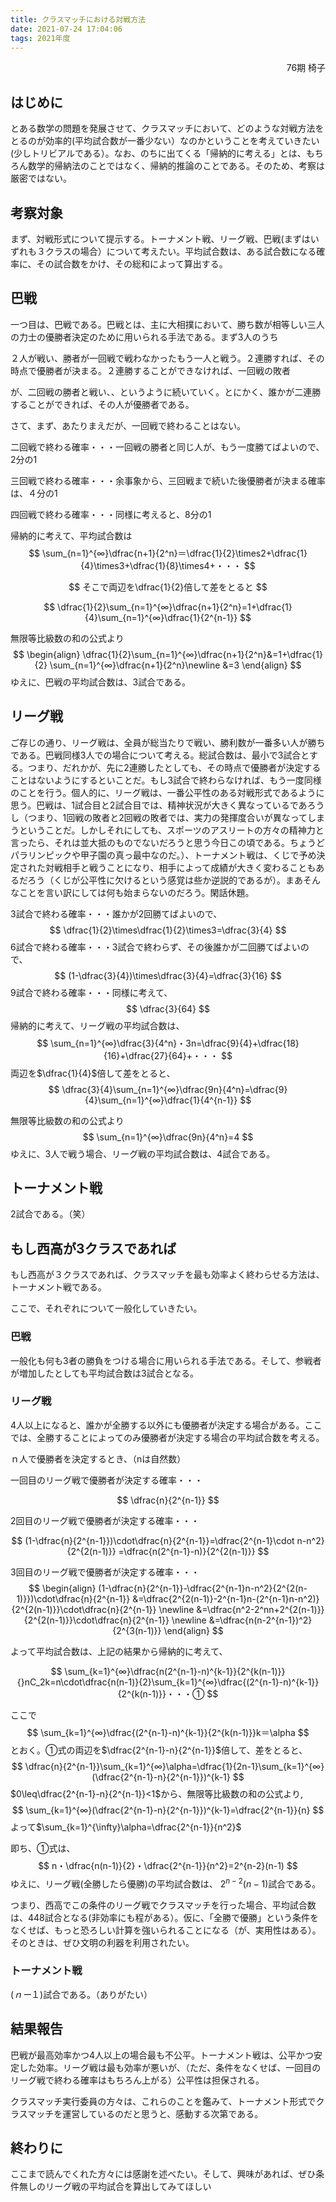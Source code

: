 ```yaml
---
title: クラスマッチにおける対戦方法
date: 2021-07-24 17:04:06
tags: 2021年度
---
```


<div style="text-align:right">76期  椅子 </div>

##   はじめに

とある数学の問題を発展させて、クラスマッチにおいて、どのような対戦方法をとるのが効率的(平均試合数が一番少ない）なのかということを考えていきたい(少しトリビアルである）。なお、のちに出てくる「帰納的に考える」とは、もちろん数学的帰納法のことではなく、帰納的推論のことである。そのため、考察は厳密ではない。

##  考察対象

まず、対戦形式について提示する。トーナメント戦、リーグ戦、巴戦(まずはいずれも３クラスの場合）について考えたい。平均試合数は、ある試合数になる確率に、その試合数をかけ、その総和によって算出する。

##  巴戦

一つ目は、巴戦である。巴戦とは、主に大相撲において、勝ち数が相等しい三人の力士の優勝者決定のために用いられる手法である。まず3人のうち

２人が戦い、勝者が一回戦で戦わなかったもう一人と戦う。２連勝すれば、その時点で優勝者が決まる。２連勝することができなければ、一回戦の敗者

が、二回戦の勝者と戦い、、というように続いていく。とにかく、誰かが二連勝することができれば、その人が優勝者である。



さて、まず、あたりまえだが、一回戦で終わることはない。

二回戦で終わる確率・・・一回戦の勝者と同じ人が、もう一度勝てばよいので、2分の1

三回戦で終わる確率・・・余事象から、三回戦まで続いた後優勝者が決まる確率は、４分の1

四回戦で終わる確率・・・同様に考えると、8分の1

帰納的に考えて、平均試合数は
$$
\sum_{n=1}^{∞}\dfrac{n+1}{2^n}＝\dfrac{1}{2}\times2+\dfrac{1}{4}\times3+\dfrac{1}{8}\times4+・・・
$$

$$
そこで両辺を\dfrac{1}{2}倍して差をとると
$$

$$
\dfrac{1}{2}\sum_{n=1}^{∞}\dfrac{n+1}{2^n}=1+\dfrac{1}{4}\sum_{n=1}^{∞}\dfrac{1}{2^{n-1}}
$$

無限等比級数の和の公式より
$$
\begin{align}
\dfrac{1}{2}\sum_{n=1}^{∞}\dfrac{n+1}{2^n}&=1+\dfrac{1}{2}
\sum_{n=1}^{∞}\dfrac{n+1}{2^n}\newline
&=3
\end{align}
$$
ゆえに、巴戦の平均試合数は、3試合である。

##  リーグ戦

ご存じの通り、リーグ戦は、全員が総当たりで戦い、勝利数が一番多い人が勝ちである。巴戦同様3人での場合について考える。総試合数は、最小で3試合とする。つまり、だれかが、先に2連勝したとしても、その時点で優勝者が決定することはないようにするといことだ。もし3試合で終わらなければ、もう一度同様のことを行う。個人的に、リーグ戦は、一番公平性のある対戦形式であるように思う。巴戦は、1試合目と2試合目では、精神状況が大きく異なっているであろうし（つまり、1回戦の敗者と2回戦の敗者では、実力の発揮度合いが異なってしまうということだ。しかしそれにしても、スポーツのアスリートの方々の精神力と言ったら、それは並大抵のものでないだろうと思う今日この頃である。ちょうどパラリンピックや甲子園の真っ最中なのだ。）、トーナメント戦は、くじで予め決定された対戦相手と戦うことになり、相手によって成績が大きく変わることもあるだろう（くじが公平性に欠けるという感覚は些か逆説的であるが）。まあそんなことを言い訳にしては何も始まらないのだろう。閑話休題。

3試合で終わる確率・・・誰かが2回勝てばよいので、
$$
\dfrac{1}{2}\times\dfrac{1}{2}\times3=\dfrac{3}{4}
$$
6試合で終わる確率・・・3試合で終わらず、その後誰かが二回勝てばよいので、
$$
(1-\dfrac{3}{4})\times\dfrac{3}{4}=\dfrac{3}{16}
$$
9試合で終わる確率・・・同様に考えて、
$$
\dfrac{3}{64}
$$
帰納的に考えて、リーグ戦の平均試合数は、
$$
\sum_{n=1}^{∞}\dfrac{3}{4^n}・3n=\dfrac{9}{4}+\dfrac{18}{16}+\dfrac{27}{64}+・・・
$$
両辺を$\dfrac{1}{4}$倍して差をとると、
$$
\dfrac{3}{4}\sum_{n=1}^{∞}\dfrac{9n}{4^n}=\dfrac{9}{4}\sum_{n=1}^{∞}\dfrac{1}{4^{n-1}}
$$

無限等比級数の和の公式より
$$
\sum_{n=1}^{∞}\dfrac{9n}{4^n}=4
$$
ゆえに、3人で戦う場合、リーグ戦の平均試合数は、4試合である。

##  トーナメント戦

2試合である。（笑）

##  もし西高が3クラスであれば

もし西高が３クラスであれば、クラスマッチを最も効率よく終わらせる方法は、トーナメント戦である。

ここで、それぞれについて一般化していきたい。

###   巴戦

一般化も何も3者の勝負をつける場合に用いられる手法である。そして、参戦者が増加したとしても平均試合数は3試合となる。

###   リーグ戦

4人以上になると、誰かが全勝する以外にも優勝者が決定する場合がある。ここでは、全勝することによってのみ優勝者が決定する場合の平均試合数を考える。

ｎ人で優勝者を決定するとき、（nは自然数）

一回目のリーグ戦で優勝者が決定する確率・・・

$$
\dfrac{n}{2^{n-1}}
$$

2回目のリーグ戦で優勝者が決定する確率・・・

$$
(1-\dfrac{n}{2^{n-1}})\cdot\dfrac{n}{2^{n-1}}=\dfrac{2^{n-1}\cdot n-n^2}{2^{2(n-1)}}
=\dfrac{n(2^{n-1}-n)}{2^{2(n-1)}}
$$

3回目のリーグ戦で優勝者が決定する確率・・・
$$
\begin{align}
(1-\dfrac{n}{2^{n-1}}-\dfrac{2^{n-1}n-n^2}{2^{2(n-1)}})\cdot\dfrac{n}{2^{n-1}}
&=\dfrac{2^{2(n-1)}-2^{n-1}n-(2^{n-1}n-n^2)}{2^{2(n-1)}}\cdot\dfrac{n}{2^{n-1}} \newline
&=\dfrac{n^2-2^nn+2^{2(n-1)}}{2^{2(n-1)}}\cdot\dfrac{n}{2^{n-1}}  \newline
&=\dfrac{n(n-2^{n-1})^2}{2^{3(n-1)}}
\end{align}
$$

よって平均試合数は、上記の結果から帰納的に考えて、


$$
\sum_{k=1}^{∞}\dfrac{n(2^{n-1}-n)^{k-1}}{2^{k(n-1)}}{}nC_2k=n\cdot\dfrac{n(n-1)}{2}\sum_{k=1}^{∞}\dfrac{(2^{n-1}-n)^{k-1}}{2^{k(n-1)}}・・・①
$$

ここで
$$
\sum_{k=1}^{∞}\dfrac{(2^{n-1}-n)^{k-1}}{2^{k(n-1)}}k＝\alpha
$$
とおく。①式の両辺を$\dfrac{2^{n-1}-n}{2^{n-1}}$倍して、差をとると、
$$
\dfrac{n}{2^{n-1}}\sum_{k=1}^{∞}\alpha=\dfrac{1}{2n-1}\sum_{k=1}^{∞}(\dfrac{2^{n-1}-n}{2^{n-1}})^{k-1}
$$
$0\leq\dfrac{2^{n-1}-n}{2^{n-1}}<1$から、無限等比級数の和の公式より,
$$
\sum_{k=1}^{∞}(\dfrac{2^{n-1}-n}{2^{n-1}})^{k-1}=\dfrac{2^{n-1}}{n}
$$
よって$\sum_{k=1}^{\infty}\alpha=\dfrac{2^{n-1}}{n^2}$

即ち、①式は、
$$
n・\dfrac{n(n-1)}{2}・\dfrac{2^{n-1}}{n^2}=2^{n-2}(n-1)
$$
ゆえに、リーグ戦(全勝したら優勝)の平均試合数は、
$2^{n-2}(n-1)$試合である。

つまり、西高でこの条件のリーグ戦でクラスマッチを行った場合、平均試合数は、448試合となる(非効率にも程がある）。仮に、「全勝で優勝」という条件をなくせば、もっと恐ろしい計算を強いられることになる（が、実用性はある）。そのときは、ぜひ文明の利器を利用されたい。

###   トーナメント戦

$(ｎー１)$試合である。（ありがたい）

##  結果報告

巴戦が最高効率かつ4人以上の場合最も不公平。トーナメント戦は、公平かつ安定した効率。リーグ戦は最も効率が悪いが、（ただ、条件をなくせば、一回目のリーグ戦で終わる確率はもちろん上がる）公平性は担保される。

クラスマッチ実行委員の方々は、これらのことを鑑みて、トーナメント形式でクラスマッチを運営しているのだと思うと、感動する次第である。

##  終わりに

ここまで読んでくれた方々には感謝を述べたい。そして、興味があれば、ぜひ条件無しのリーグ戦の平均試合を算出してみてほしい